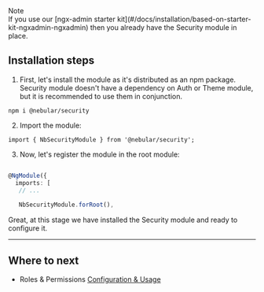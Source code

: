 <div class="note note-info section-end">
  <div class="note-title">Note</div>
  <div class="note-body">
    If you use our [ngx-admin starter kit](#/docs/installation/based-on-starter-kit-ngxadmin-ngxadmin) then you already have the Security module in place.
  </div>
</div>

## Installation steps

1) First, let's install the module as it's distributed as an npm package. Security module doesn't have a dependency on Auth or Theme module, but it is recommended to use them in conjunction.

`npm i @nebular/security`
    
2) Import the module:

`import { NbSecurityModule } from '@nebular/security';`

3) Now, let's register the module in the root module:

```typescript

@NgModule({
  imports: [
   // ...
    
   NbSecurityModule.forRoot(),

```

Great, at this stage we have installed the Security module and ready to configure it.

<hr class="section-end">

## Where to next

- Roles & Permissions [Configuration & Usage](#/docs/security/acl-configuration--usage)
